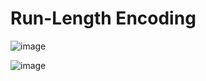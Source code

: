 # Run-Length Encoding

![image](https://user-images.githubusercontent.com/19383145/172067266-8f41846c-deac-4c6b-aabf-8c4a7c301259.png)

![image](https://user-images.githubusercontent.com/19383145/172067273-b47f6a44-7623-4b99-8095-0f47c0aaf61d.png)
